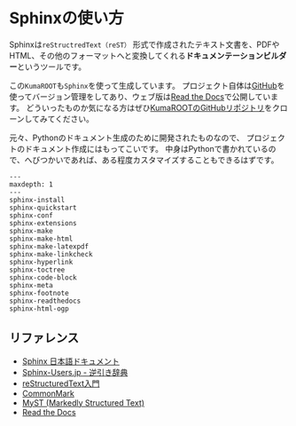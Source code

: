 # Sphinxの使い方

Sphinxは``reStructredText（reST）`` 形式で作成されたテキスト文書を、PDFやHTML、その他のフォーマットへと変換してくれる**ドキュメンテーションビルダー**というツールです。

この``KumaROOT``も``Sphinx``を使って生成しています。
プロジェクト自体は[GitHub](https://github.com/shotakaha/kumaroot/)を使ってバージョン管理をしてあり、ウェブ版は[Read the Docs](https://kumaroot.readthedocs.io/ja/latest/)で公開しています。
どういったものか気になる方はぜひ[KumaROOTのGitHubリポジトリ](https://github.com/shotakaha/kumaroot)をクローンしてみてください。

元々、Pythonのドキュメント生成のために開発されたものなので、
プロジェクトのドキュメント作成にはもってこいです。
中身はPythonで書かれているので、へびつかいであれば、ある程度カスタマイズすることもできるはずです。

```{toctree}
---
maxdepth: 1
---
sphinx-install
sphinx-quickstart
sphinx-conf
sphinx-extensions
sphinx-make
sphinx-make-html
sphinx-make-latexpdf
sphinx-make-linkcheck
sphinx-hyperlink
sphinx-toctree
sphinx-code-block
sphinx-meta
sphinx-footnote
sphinx-readthedocs
sphinx-html-ogp
```

## リファレンス

- [Sphinx 日本語ドキュメント](https://www.sphinx-doc.org/ja/master/index.html)
- [Sphinx-Users.jp - 逆引き辞典](https://sphinx-users.jp/reverse-dict/index.html)
- [reStructuredText入門](https://www.sphinx-doc.org/ja/master/usage/restructuredtext/basics.html)
- [CommonMark](https://commonmark.org/)
- [MyST (Markedly Structured Text)](https://myst-parser.readthedocs.io/en/latest)
- [Read the Docs](https://readthedocs.org/)
